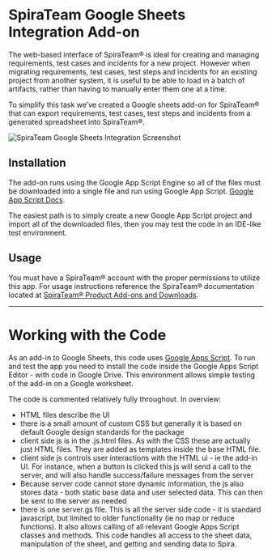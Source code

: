 
# SpiraTeam Google Sheets Integration Add-on
The web-based interface of SpiraTeam® is ideal for creating and managing requirements, test cases and incidents for a new project. However when migrating requirements, test cases, test steps and incidents for an existing project from another system, it is useful to be able to load in a batch of artifacts, rather than having to manually enter them one at a time.

To simplify this task  we’ve created a Google sheets add-on for SpiraTeam® that can export requirements, test cases, test steps and incidents from a generated spreadsheet into SpiraTeam®.

![SpiraTeam Google Sheets Integration Screenshot](https://github.com/inflectra/spira_google-sheets/blob/master/src/assets/screenshots/STGSIGithubScreenshot.png)


## Installation
The add-on runs using the Google App Script Engine so all of the files must be downloaded into a single file and run using Google App Script. [Google App Script Docs](https://developers.google.com/apps-script).

The easiest path is to simply create a new Google App Script project and import all of the downloaded files, then you may test the code in an IDE-like test environment.


## Usage
You must have a SpiraTeam® account with the proper permissions to utilize this app. For usage instructions reference the SpiraTeam® documentation located at [SpiraTeam® Product Add-ons and Downloads](https://www.inflectra.com/SpiraTest/Downloads.aspx#ImportTools).



---

# Working with the Code
As an add-in to Google Sheets, this code uses [Google Apps Script](https://developers.google.com/apps-script/overview). To run and test the app you need to install the code inside the Google Apps Script Editor - with code in Google Drive. This environment allows simple testing of the add-in on a Google worksheet. 

The code is commented relatively fully throughout. In overview:

- HTML files describe the UI
- there is a small amount of custom CSS but generally it is based on default Google design standards for the package
- client side js is in the .js.html files. As with the CSS these are actually just HTML files. They are added as templates inside the base HTML file. 
- client side js controls user interactions with the HTML ui - ie the add-in UI. For instance, when a button is clicked this js will send a call to the server, and will also handle success/failure messages from the server
- Because server code cannot store dynamic information, the js also stores data - both static base data and user selected data. This can then be sent to the server as needed
- there is one server.gs file. This is all the server side code - it is standard javascript, but limited to older functionality (ie no map or reduce functions). It also allows calling of all relevant Google Apps Script classes and methods. This code handles all access to the sheet data, manipulation of the sheet, and getting and sending data to Spira.
